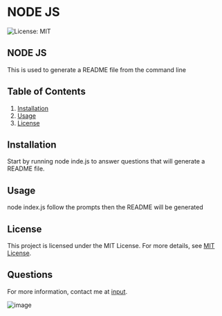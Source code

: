 # NODE JS

![License: MIT](https://img.shields.io/badge/License-MIT-yellow.svg)

## NODE JS
This is used to generate a README file from the command line

## Table of Contents
1. [Installation](#installation)
2. [Usage](#usage)
3. [License](#license)

## Installation
Start by running node inde.js to answer questions that will generate a README file.

## Usage
node index.js
follow the prompts 
then the README will be generated


## License
This project is licensed under the MIT License. For more details, see [MIT License](https://opensource.org/licenses/MIT).
  

## Questions
For more information, contact me at [input](https://github.com/Geek-N/Node.gitinput).



![image](https://github.com/user-attachments/assets/50bf9672-507c-4e67-9673-d20f37164223)

